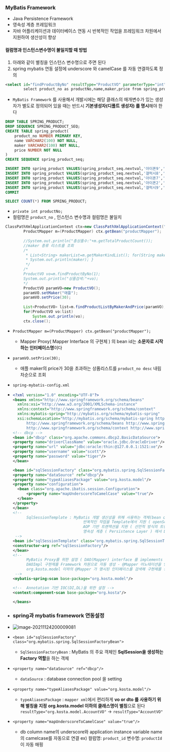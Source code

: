 ### MyBatis Framework

- Java Persistence Framework
- 영속성 계층 프레임워크
- 자바 어플리케이션과 데이터베이스 연동 시 반복적인 작업을 프레임워크 차원에서 지원하여 생산성이 향상



#### 컬럼명과 인스턴스변수명이 불일치할 때 방법

1. 아래와 같이 별칭을 인스턴스 변수명으로 주면 된다 
2. spring mybatis 연동 설정에 underscore 와 camelCase 를 자동 연결하도록 정의

```xml
<select id="findProductByNo" resultType="ProductVO" parameterType="int">
		select product_no as productNo,name,maker,price from spring_product where product_no=#{value}
```

- `MyBatis Framework` 를 사용해서 개발시에는 해당 클래스의 매개변수가 있는 생성자가 별도로 정의되어 있을 때는 반드시 **기본생성자(디폴트 생성자) 를 명시**해야 한다

```sql
DROP TABLE SPRING_PRODUCT;
DROP SEQUENCE SPRING_PRODUCT_SEQ;
CREATE TABLE spring_product(
	product_no NUMBER PRIMARY KEY,
	name VARCHAR2(100) NOT NULL,
	maker VARCHAR2(100) NOT NULL,
	price NUMBER NOT NULL
)
CREATE SEQUENCE spring_product_seq;

INSERT INTO spring_product VALUES(spring_product_seq.nextval,'아이폰9','애플',150);
INSERT INTO spring_product VALUES(spring_product_seq.nextval,'갤럭시8','삼성',100);
INSERT INTO spring_product VALUES(spring_product_seq.nextval,'아이폰7','애플',50);
INSERT INTO spring_product VALUES(spring_product_seq.nextval,'아이폰2','애플',10);
INSERT INTO spring_product VALUES(spring_product_seq.nextval,'갤럭시9','삼성',120);
COMMIT

SELECT COUNT(*) FROM SPRING_PRODUCT;

```

- `private int productNo; `
- 컬럼명은 `product_no` , 인스턴스 변수명과 컬럼명은 불일치

```java
ClassPathXmlApplicationContext ctx=new ClassPathXmlApplicationContext("spring-mybatis-config.xml");
		ProductMapper m=(ProductMapper) ctx.getBean("productMapper");
		
		//System.out.println("총상품수:"+m.getTotalProductCount());
		//maker 종류 리스트를 조회 
		/*
		 * List<String> makerList=m.getMakerKindList(); for(String maker:makerList) {
		 * System.out.println(maker); }
		 */
		/*
		ProductVO vo=m.findProductByNo(1);
		System.out.println("상품검색:"+vo);
		*/
		ProductVO paramVO=new ProductVO();
		paramVO.setMaker("애플");
		paramVO.setPrice(30);
		
		List<ProductVO> list=m.findProductListByMakerAndPrice(paramVO);
		for(ProductVO vo:list)
			System.out.println(vo);
		ctx.close();
```

- `ProductMapper m=(ProductMapper) ctx.getBean("productMapper");`
  - Mapper Proxy( Mapper Interface 의 구현체 ) 의 bean id는 **소문자로 시작하는 인터페이스명**이다 
- `paramVO.setPrice(30);`
  - 애플 maker의 price가 30을 초과하는 상품리스트를 `product_no desc` 내림차순으로 조회 









- `spring-mybatis-config.xml`

- ```xml
  <?xml version="1.0" encoding="UTF-8"?>
  <beans xmlns="http://www.springframework.org/schema/beans"
  	xmlns:xsi="http://www.w3.org/2001/XMLSchema-instance"
  	xmlns:context="http://www.springframework.org/schema/context"
  	xmlns:mybatis-spring="http://mybatis.org/schema/mybatis-spring"
  	xsi:schemaLocation="http://mybatis.org/schema/mybatis-spring http://mybatis.org/schema/mybatis-spring-1.2.xsd
  		http://www.springframework.org/schema/beans http://www.springframework.org/schema/beans/spring-beans.xsd
  		http://www.springframework.org/schema/context http://www.springframework.org/schema/context/spring-context-4.3.xsd">
  <!-- dbcp -->
  <bean id="dbcp" class="org.apache.commons.dbcp2.BasicDataSource">
  <property name="driverClassName" value="oracle.jdbc.OracleDriver"/>
  <property name="url" value="jdbc:oracle:thin:@127.0.0.1:1521:xe"/>
  <property name="username" value="scott"/>
  <property name="password" value="tiger"/>
  </bean>
  
  <bean id="sqlSessionFactory" class="org.mybatis.spring.SqlSessionFactoryBean">
  <property name="dataSource" ref="dbcp"/>
  <property name="typeAliasesPackage" value="org.kosta.model"/>
  <property name="configuration">
  	<bean class="org.apache.ibatis.session.Configuration">
  		<property name="mapUnderscoreToCamelCase" value="true"/>
  	</bean>
  </property>
  </bean>
  <!-- 
  		SqlSessionTemplate : MyBatis 개발 생산성을 위해 사용하는 객체(bean or component)
  								 반복적인 작업을 Template에서 지원 ( openSession ~ close ) 
  								 AOP 기반 트랜잭션을 지원 ( 선언적 방식의 트랜잭션을 지원 ) -> 이후 공부예정
  								 영속성 계층 ( Persistence Layer ) 에서 DI 방식으로 사용할 bean  
   -->
  <bean id="sqlSessionTemplate" class="org.mybatis.spring.SqlSessionTemplate">
  <constructor-arg ref="sqlSessionFactory"/>
  </bean>
  <!-- 
  		MyBatis Proxy를 위한 설정 ( DAO(Mapper) interface 를 implements 한 구현 객체 - DAOImpl)
  	  	DAOImpl 구현체를 Framework 차원으로 자동 생성 - @Mapper 어노테이션을 영속성 계층 인터페이스에 명시 
  	  	org.kosta.model 이하의 @Mapper 가 명시된 인터페이스를 검색해 구현체를 생성한다 
   -->
  <mybatis-spring:scan base-package="org.kosta.model"/>
  
  <!--  Annotation 기반 IOC(DI,DL)을 위한 설정 -->
  <context:component-scan base-package="org.kosta"/>
  
  </beans>
  
  ```

  

- ### spring과 mybatis framework 연동설정

- ![image-20211124200009081](C:\Users\MIN\TIL\Spring\KOSTA_1124.assets\image-20211124200009081.png)

- `<bean id="sqlSessionFactory" class="org.mybatis.spring.SqlSessionFactoryBean">`

  - `SqlSessionFactoryBean` : MyBatis 의 주요 객체인 **SqlSession을 생성하는 Factory 역할**을 하는 객체 

- `<property name="dataSource" ref="dbcp"/>`

  - `dataSource` : database connection pool 을 setting 	  

- `<property name="typeAliasesPackage" value="org.kosta.model"/>`

  - `typeAliasesPackage` : `mapper xml`에서 편리하게 **vo or dto 를 사용하기 위해 별칭을 지정** 
    	  						   **org.kosta.model 이하의 클래스명이 별칭**으로 된다 
    	  						   `resultType="org.kosta.model.AccountVO"`  -> `resultType="AccountVO"`

- `<property name="mapUnderscoreToCamelCase" value="true"/>`
  - db column name의 underscore와  application instance variable name의 camelcase를 자동으로 연결 
    				ex) 컬럼명: `product_id`   변수명: `productId` 이 자동 매핑 